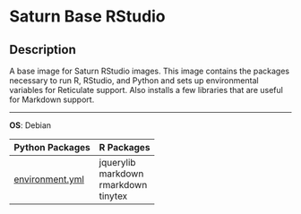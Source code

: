 # Saturn Base RStudio

## Description
A base image for Saturn RStudio images. This image contains the packages necessary to run R, RStudio, and Python and sets up environmental variables for Reticulate support. Also installs a few libraries that are useful for Markdown support.
<hr>

**OS**: Debian

|**Python Packages**|**R Packages**|
|---|---|
|[environment.yml](environment.yml)|jquerylib</br>markdown</br>rmarkdown</br>tinytex|